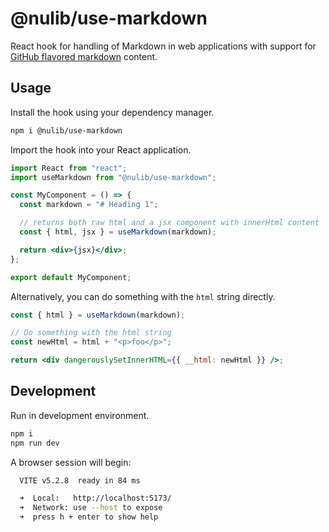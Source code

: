 # @nulib/use-markdown

React hook for handling of Markdown in web applications with support for [GitHub flavored markdown](https://github.github.com/gfm/) content.

## Usage

Install the hook using your dependency manager.

```sh
npm i @nulib/use-markdown
```

Import the hook into your React application.

```jsx
import React from "react";
import useMarkdown from "@nulib/use-markdown";

const MyComponent = () => {
  const markdown = "# Heading 1";

  // returns both raw html and a jsx component with innerHtml content
  const { html, jsx } = useMarkdown(markdown);

  return <div>{jsx}</div>;
};

export default MyComponent;
```

Alternatively, you can do something with the `html` string directly.

```jsx
const { html } = useMarkdown(markdown);

// Do something with the html string
const newHtml = html + "<p>foo</p>";

return <div dangerouslySetInnerHTML={{ __html: newHtml }} />;
```

## Development

Run in development environment.

```sh
npm i
npm run dev
```

A browser session will begin:

```sh
  VITE v5.2.8  ready in 84 ms

  ➜  Local:   http://localhost:5173/
  ➜  Network: use --host to expose
  ➜  press h + enter to show help
```

